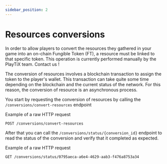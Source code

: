 ```yaml
---
sidebar_position: 2
---
```


# Resources conversions

In order to allow players to convert the resources they gathered in your game into an on-chain Fungible Token (FT), a 
resource must be linked to that specific token.
This operation is currently performed manually by the PlayTiX team. Contact us !

The conversion of resources involves a blockchain transaction to assign the token to the player's wallet. This 
transaction can take quite some time depending on the blockchain and the current status of the network.
For this reason, the conversion of resource is an asynchronous process.

You start by requesting the conversion of resources by calling the `/conversions/convert-resources` endpoint

Example of a raw HTTP request
```http request
POST /conversions/convert-resources
```

After that you can call the `/conversions/status/{conversion_id}` endpoint to read the status of the conversion and 
verify that it completed as expected.

Example of a raw HTTP request
```http request
GET /conversions/status/0795aeca-a6e4-4629-aab3-f476a8753a34
```
